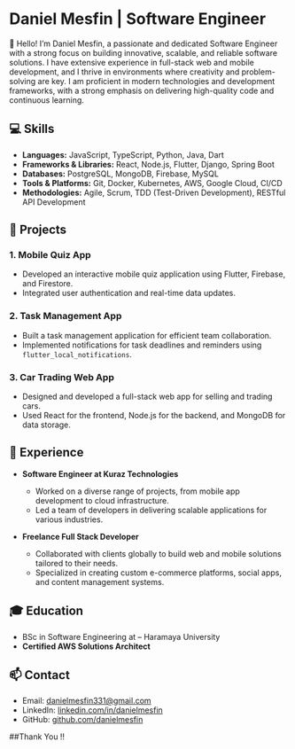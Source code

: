 

# Daniel Mesfin | Software Engineer

👋 Hello! I’m Daniel Mesfin, a passionate and dedicated Software Engineer with a strong focus on building innovative, scalable, and reliable software solutions. I have extensive experience in full-stack web and mobile development, and I thrive in environments where creativity and problem-solving are key. I am proficient in modern technologies and development frameworks, with a strong emphasis on delivering high-quality code and continuous learning.

## 💻 Skills

- **Languages:** JavaScript, TypeScript, Python, Java, Dart
- **Frameworks & Libraries:** React, Node.js, Flutter, Django, Spring Boot
- **Databases:** PostgreSQL, MongoDB, Firebase, MySQL
- **Tools & Platforms:** Git, Docker, Kubernetes, AWS, Google Cloud, CI/CD
- **Methodologies:** Agile, Scrum, TDD (Test-Driven Development), RESTful API Development

## 🌟 Projects

### 1. **Mobile Quiz App**
   - Developed an interactive mobile quiz application using Flutter, Firebase, and Firestore.
   - Integrated user authentication and real-time data updates.

### 2. **Task Management App**
   - Built a task management application for efficient team collaboration.
   - Implemented notifications for task deadlines and reminders using `flutter_local_notifications`.

### 3. **Car Trading Web App**
   - Designed and developed a full-stack web app for selling and trading cars.
   - Used React for the frontend, Node.js for the backend, and MongoDB for data storage.

## 🚀 Experience

- **Software Engineer at Kuraz Technologies**
  - Worked on a diverse range of projects, from mobile app development to cloud infrastructure.
  - Led a team of developers in delivering scalable applications for various industries.

- **Freelance Full Stack Developer**
  - Collaborated with clients globally to build web and mobile solutions tailored to their needs.
  - Specialized in creating custom e-commerce platforms, social apps, and content management systems.

## 🎓 Education

-  BSc in Software Engineering at – Haramaya University
- **Certified AWS Solutions Architect**

## 📫 Contact

- Email: danielmesfin331@gmail.com
- LinkedIn: [linkedin.com/in/danielmesfin](https://linkedin.com/in/danielmesfin)
- GitHub: [github.com/danielmesfin](https://github.com/danielmesfin)

##Thank You !!
